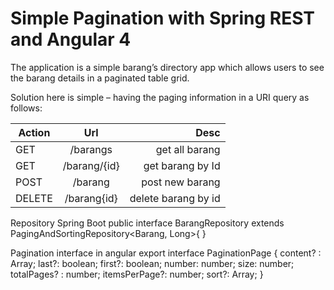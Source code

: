 # Simple Pagination with Spring REST and Angular 4

The application is a simple barang’s directory app which allows users to see the barang details in a paginated table grid.

Solution here is simple – having the paging information in a URI query as follows: 

| Action        | Url           | Desc  				|
| ------------- |:-------------:| --------------------:	|
| GET      		| /barangs 		| get all barang 		|
| GET      		| /barang/{id}  | get barang by Id 		|
| POST 			| /barang      	| post new barang 		|
| DELETE 		| /barang{id}   | delete barang by id 	|


Repository Spring Boot
	public interface BarangRepository extends PagingAndSortingRepository<Barang, Long>{ }


Pagination interface in angular
	export interface PaginationPage<T> {
	    content? : Array<T>;
	    last?: boolean;
	    first?: boolean;
	    number: number;
	    size: number;
	    totalPages? : number;
	    itemsPerPage?: number;
	    sort?: Array<PaginationPropertySort>;
	}


